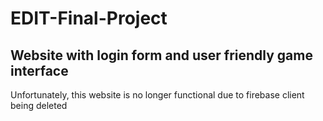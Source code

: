# EDIT-Final-Project
Website with login form and user friendly game interface
---
Unfortunately, this website is no longer functional due to firebase client being deleted
